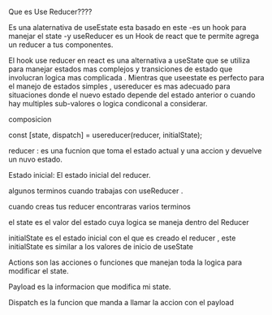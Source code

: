 Que es Use Reducer????

Es una alaternativa de useEstate esta basado en este
 -es un hook para manejar el state
 -y useReducer es un Hook de react que te permite agrega un reducer a tus componentes.

 El hook use reducer en react es una alternativa a useState que se utiliza para manejar estados mas complejos y transiciones de estado que involucran logica mas complicada . Mientras que useestate es perfecto para el manejo de estados simples , usereducer es mas adecuado para situaciones donde el nuevo estado depende del estado anterior o cuando hay multiples sub-valores o logica condiconal a considerar.


 composicion 

 const [state, dispatch] = usereducer(reducer, initialState);

 reducer : es una fucnion que toma el estado actual y una accion y devuelve un nuvo estado.

 Estado inicial: El estado inicial del reducer.

 algunos terminos cuando trabajas con useReducer .

 cuando creas tus reducer encontraras varios terminos

 el state es el valor del estado cuya logica se maneja dentro del Reducer

 initialState es el estado inicial con el que es creado el reducer , este initialState es similar a los valores de inicio de useState 

 Actions son las acciones o funciones que manejan toda la logica para modificar el state.

 Payload es la informacion que modifica mi state.

 Dispatch es la funcion que manda a llamar la accion con el payload
